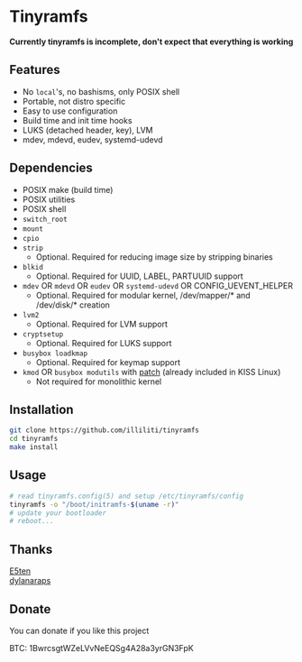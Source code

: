 Tinyramfs
=========

**Currently tinyramfs is incomplete, don't expect that everything is working**

Features
--------

- No `local`'s, no bashisms, only POSIX shell
- Portable, not distro specific
- Easy to use configuration
- Build time and init time hooks
- LUKS (detached header, key), LVM
- mdev, mdevd, eudev, systemd-udevd

Dependencies
------------

* POSIX make (build time)
* POSIX utilities
* POSIX shell
* `switch_root`
* `mount`
* `cpio`
* `strip`
  - Optional. Required for reducing image size by stripping binaries
* `blkid`
  - Optional. Required for UUID, LABEL, PARTUUID support
* `mdev` OR `mdevd` OR `eudev` OR `systemd-udevd` OR CONFIG_UEVENT_HELPER
  - Optional. Required for modular kernel, /dev/mapper/* and /dev/disk/* creation
* `lvm2`
  - Optional. Required for LVM support
* `cryptsetup`
  - Optional. Required for LUKS support
* `busybox loadkmap`
  - Optional. Required for keymap support
* `kmod` OR `busybox modutils` with [patch](https://gist.github.com/illiliti/ef9ee781b5c6bf36d9493d99b4a1ffb6) (already included in KISS Linux)
  - Not required for monolithic kernel

Installation
------------

```sh
git clone https://github.com/illiliti/tinyramfs
cd tinyramfs
make install
```

Usage
-----

```sh
# read tinyramfs.config(5) and setup /etc/tinyramfs/config
tinyramfs -o "/boot/initramfs-$(uname -r)"
# update your bootloader
# reboot...
```

Thanks
------

[E5ten](https://github.com/E5ten)  
[dylanaraps](https://github.com/dylanaraps)

Donate
------

You can donate if you like this project

BTC: 1BwrcsgtWZeLVvNeEQSg4A28a3yrGN3FpK
